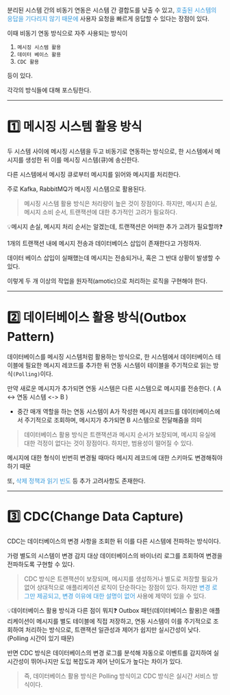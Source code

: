분리된 시스템 간의 비동기 연동은 시스템 간 결합도를 낮출 수 있고, <span style="color: #3498db;">호출된 시스템의 응답을 기다리지 않기 때문에</span> 사용자 요청을 빠르게 응답할 수 있다는 장점이 있다.

이때 비동기 연동 방식으로 자주 사용되는 방식이 
1. `메시징 시스템 활용`
2. `데이터 베이스 활용`
3. `CDC 활용`

등이 있다.

각각의 방식들에 대해 포스팅한다.

---

# 1️⃣ 메시징 시스템 활용 방식

두 시스템 사이에 메시징 시스템을 두고 비동기로 연동하는 방식으로, 한 시스템에서 메시지를 생성한 뒤 이를 메시징 시스템(큐)에 송신한다.

다른 시스템에서 메시징 큐로부터 메시지를 읽어와 메시지를 처리한다.

주로 Kafka, RabbitMQ가 메시징 시스템으로 활용된다.

> 메시징 시스템 활용 방식은 처리량이 높은 것이 장점이다.
하지만, 메시지 손실, 메시지 소비 순서, 트랜잭션에 대한 추가적인 고려가 필요하다.

💡메시지 손실, 메시지 처리 순서는 알겠는데, 트랜잭션은 어떠한 추가 고려가 필요할까❓

1개의 트랜잭션 내에 메시지 전송과 데이터베이스 삽입이 존재한다고 가정하자.

데이터 베이스 삽입이 실패했는데 메시지는 전송되거나, 혹은 그 반대 상황이 발생할 수 있다.

이렇게 두 개 이상의 작업을 원자적(amotic)으로 처리하는 로직을 구현해야 한다.

---

# 2️⃣ 데이터베이스 활용 방식(Outbox Pattern)
데이터베이스를 메시징 시스템처럼 활용하는 방식으로, 한 시스템에서 데이터베이스 테이블에 필요한 메시지 레코드를 추가한 뒤 연동 시스템이 테이블을 주기적으로 읽는 방식`(Polling)`이다.

만약 새로운 메시지가 추가되면 연동 시스템은 다른 시스템으로 메시지를 전송한다. ( A <-> 연동 시스템 <-> B )

* 중간 매개 역할을 하는 연동 시스템이 A가 작성한 메시지 레코드를 데이터베이스에서 주기적으로 조회하며, 메시지가 추가되면 B 시스템으로 전달해줌을 의미

> 데이터베이스 활용 방식은 트랜잭션과 메시지 순서가 보장되며, 메시지 유실에 대한 걱정이 없다는 것이 장점이다.
하지만, 범용성이 떨어질 수 있다.

메시지에 대한 형식이 빈번히 변경될 때마다 메시지 레코드에 대한 스키마도 변경해줘야 하기 때문

또, <span style="color: #3498db;">삭제 정책과 읽기 빈도</span> 등 추가 고려사항도 존재한다.

---

# 3️⃣ CDC(Change Data Capture)

CDC는 데이터베이스의 변경 사항을 조회한 뒤 이를 다른 시스템에 전파하는 방식이다.

가령 별도의 시스템이 변경 감지 대상 데이터베이스의 바이너리 로그를 조회하여 변경을 전파하도록 구현할 수 있다.

> CDC 방식은 트랜잭션이 보장되며, 메시지를 생성하거나 별도로 저장할 필요가 없어 상대적으로 애플리케이션 로직이 단순하다는 장점이 있다.
하지만 <span style="color: #3498db;">변경 로그만 제공되고, 변경 이유에 대한 설명이 없어 </span>사용에 제약이 있을 수 있다.

💡데이터베이스 활용 방식과 다른 점이 뭐지❓
Outbox 패턴(데이터베이스 활용)은 애플리케이션이 메시지를 별도 테이블에 직접 저장하고, 연동 시스템이 이를 주기적으로 조회하여 처리하는 방식으로, 트랜잭션 일관성과 제어가 쉽지만 실시간성이 낮다. (Polling 시간이 있기 때문)

반면 CDC 방식은 데이터베이스의 변경 로그를 분석해 자동으로 이벤트를 감지하여 실시간성이 뛰어나지만 도입 복잡도과 제어 난이도가 높다는 차이가 있다.

> 즉, 데이터베이스 활용 방식은 Polling 방식이고
CDC 방식은 실시간 서비스 방식이다.

